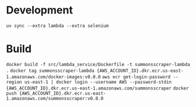 
# Development
`uv sync --extra lambda --extra selenium`

# Build 
`docker build -f src/lambda_service/Dockerfile -t summonsscraper-lambda .`
`docker tag summonsscraper-lambda {AWS_ACCOUNT_ID}.dkr.ecr.us-east-1.amazonaws.com/docker-images:v0.0.0`
`aws ecr get-login-password --region us-east-1 | docker login --username AWS --password-stdin {AWS_ACCOUNT_ID}.dkr.ecr.us-east-1.amazonaws.com/summonsscraper`
`docker push {AWS_ACCOUNT_ID}.dkr.ecr.us-east-1.amazonaws.com/summonsscraper:v0.0.0`
